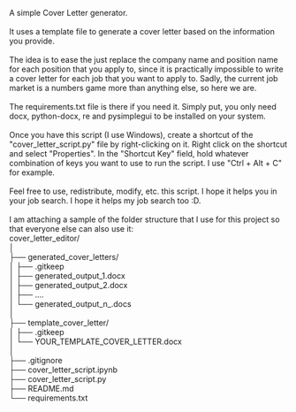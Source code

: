A simple Cover Letter generator. 
<br>
<br>
It uses a template file to generate a cover letter based on the information you provide.
<br>
<br>
The idea is to ease the just replace the company name and position name for each position that you apply to, since it is practically impossible to write a cover letter for each job that you want to apply to. Sadly, the current job market is a numbers game more than anything else, so here we are.
<br>
<br>
The requirements.txt file is there if you need it. Simply put, you only need docx, python-docx, re and pysimplegui to be installed on your system.
<br>
<br>
Once you have this script (I use Windows), create a shortcut of the "cover_letter_script.py" file by right-clicking on it. Right click on the shortcut and select "Properties". In the "Shortcut Key" field, hold whatever combination of keys you want to use to run the script. I use "Ctrl + Alt + C" for example.
<br>
<br>
Feel free to use, redistribute, modify, etc. this script. I hope it helps you in your job search. I hope it helps my job search too :D.
<br>
<br>
I am attaching a sample of the folder structure that I use for this project so that everyone else can also use it:
<br>
cover_letter_editor/  
│  
├── generated_cover_letters/  
│  ├── .gitkeep  
│   ├── generated_output_1.docx  
│   ├── generated_output_2.docx  
│   ├── ....  
│   └── generated_output_n_.docs  
│  
├── template_cover_letter/  
│   ├── .gitkeep  
│   └── YOUR_TEMPLATE_COVER_LETTER.docx  
│  
├── .gitignore  
├── cover_letter_script.ipynb  
├── cover_letter_script.py  
├── README.md  
└── requirements.txt  